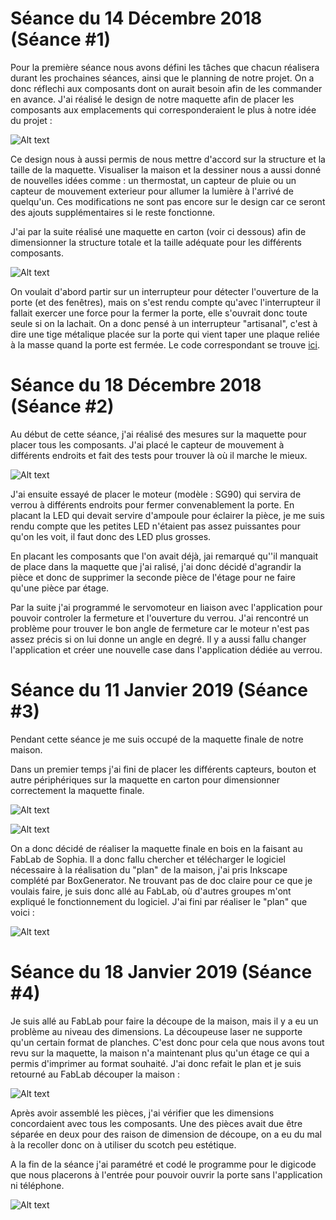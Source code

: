 # Séance du 14 Décembre 2018 (Séance #1)

Pour la première séance nous avons défini les tâches que chacun réalisera durant les prochaines séances, ainsi que le planning de notre projet.
On a donc réflechi aux composants dont on aurait besoin afin de les commander en avance. J'ai réalisé le design de notre maquette afin de placer les composants aux emplacements qui corresponderaient le plus à notre idée du projet :

![Alt text](https://github.com/LesDeuxM/Projet-Maison-Connectee/blob/master/Annexe/design.jpg?raw=true "Design")

Ce design nous à aussi permis de nous mettre d'accord sur la structure et la taille de la maquette. Visualiser la maison et la dessiner nous a aussi donné de nouvelles idées comme : un thermostat, un capteur de pluie ou un capteur de mouvement exterieur pour allumer la lumière à l'arrivé de quelqu'un. Ces modifications ne sont pas encore sur le design car ce seront des ajouts supplémentaires si le reste fonctionne.


J'ai par la suite réalisé une maquette en carton (voir ci dessous) afin de dimensionner la structure totale et la taille adéquate pour les différents composants.

![Alt text](https://github.com/LesDeuxM/Projet-Maison-Connectee/blob/master/Annexe/maquette1.jpg?raw=true "Maquette")


On voulait d'abord partir sur un interrupteur pour détecter l'ouverture de la porte (et des fenêtres), mais on s'est rendu compte qu'avec l'interrupteur il fallait exercer une force pour la fermer la porte, elle s'ouvrait donc toute seule si on la lachait.
On a donc pensé à un interrupteur "artisanal", c'est à dire une tige métalique placée sur la porte qui vient taper une plaque reliée à la masse quand la porte est fermée.
Le code correspondant se trouve [ici](https://github.com/LesDeuxM/Projet-Maison-Connectee/blob/master/Projet/ouverturePorte/ouverturePorte.ino).
      
      
# Séance du 18 Décembre 2018 (Séance #2)

Au début de cette séance, j'ai réalisé des mesures sur la maquette pour placer tous les composants. J'ai placé le capteur de mouvement à différents endroits et fait des tests pour trouver là où il marche le mieux. 

![Alt text](https://github.com/LesDeuxM/Projet-Maison-Connectee/blob/master/Annexe/MiseEnPlace_Capteur.jpg?raw=true "Capteur")
      


J'ai ensuite essayé de placer le moteur (modèle : SG90) qui servira de verrou à différents endroits pour fermer convenablement la porte.
En placant la LED qui devait servire d'ampoule pour éclairer la pièce, je me suis rendu compte que les petites LED n'étaient pas assez puissantes pour qu'on les voit, il faut donc des LED plus grosses.

En placant les composants que l'on avait déjà, jai remarqué qu''il manquait de place dans la maquette que j'ai ralisé, j'ai donc décidé d'agrandir la pièce et donc de supprimer la seconde pièce de l'étage pour ne faire qu'une pièce par étage.

Par la suite j'ai programmé le servomoteur en liaison avec l'application pour pouvoir controler la fermeture et l'ouverture du verrou. J'ai rencontré un problème pour trouver le bon angle de fermeture car le moteur n'est pas assez précis si on lui donne un angle en degré. 
Il y a aussi fallu changer l'application et créer une nouvelle case dans l'application dédiée au verrou.


# Séance du 11 Janvier 2019 (Séance #3)

Pendant cette séance je me suis occupé de la maquette finale de notre maison. 

Dans un premier temps j'ai fini de placer les différents capteurs, bouton et autre périphériques sur la maquette en carton pour dimensionner correctement la maquette finale. 

![Alt text](https://github.com/LesDeuxM/Projet-Maison-Connectee/blob/master/Annexe/EmplacementDuMoteur.jpg?raw=true "Moteur")

![Alt text](https://github.com/LesDeuxM/Projet-Maison-Connectee/blob/master/Annexe/EmplacementSonette.jpg?raw=true "Sonette")

On a donc décidé de réaliser la maquette finale en bois en la faisant au FabLab de Sophia.  Il a donc fallu chercher et télécharger le logiciel nécessaire à la réalisation du "plan" de la maison, j'ai pris Inkscape complété par BoxGenerator. Ne trouvant pas de doc claire pour ce que je voulais faire, je suis donc allé au FabLab, où d'autres groupes m'ont expliqué le fonctionnement du logiciel. J'ai fini par réaliser le "plan" que voici :

![Alt text](https://github.com/LesDeuxM/Projet-Maison-Connectee/blob/master/Annexe/PlanMaisonEnBois.jpg?raw=true "Plan")
      

# Séance du 18 Janvier 2019 (Séance #4)

Je suis allé au FabLab pour faire la découpe de la maison, mais il y a eu un problème au niveau des dimensions. La découpeuse laser ne supporte qu'un certain format de planches. C'est donc pour cela que nous avons tout revu sur la maquette, la maison n'a maintenant plus qu'un étage ce qui a permis d'imprimer au format souhaité. J'ai donc refait le plan et je suis retourné au FabLab découper la maison :


![Alt text](https://github.com/LesDeuxM/Projet-Maison-Connectee/blob/master/Annexe/DecoupeLaser.jpg?raw=true "Découpe")

Après avoir assemblé les pièces, j'ai vérifier que les dimensions concordaient avec tous les composants. Une des pièces avait due être séparée en deux pour des raison de dimension de découpe, on a eu du mal à la recoller donc on à utiliser du scotch peu estétique.

A la fin de la séance j'ai paramétré et codé le programme pour le digicode que nous placerons à l'entrée pour pouvoir ouvrir la porte sans l'application ni téléphone.

![Alt text](https://github.com/LesDeuxM/Projet-Maison-Connectee/blob/master/Annexe/Digicode.jpg?raw=true "Digicode")
